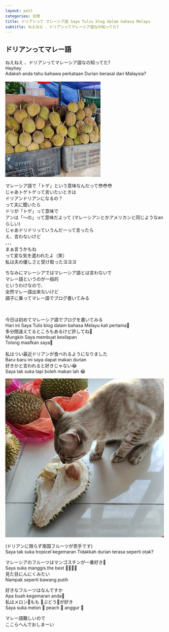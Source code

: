 ```yaml
---
layout: post
categories: 日常
title: ドリアンって マレーシア語 Saya Tulis blog dalam bahasa Melayu
subtitle: ねえねえ 、ドリアンってマレーシア語なの知ってた? 
---
```


## ドリアンってマレー語<br>
ねえねえ 、ドリアンってマレーシア語なの知ってた?<br>
Heyhey <br>
Adakah anda tahu bahawa perkataan Durian berasal dari Malaysia?<br>
<br>
![DURIAN](/assets/img/2021-07-05-6/DURIAN.jpg)<br>

マレーシア語で「トゲ」という意味なんだって😳😳😳<br>
じゃあトゲトゲって言いたいときは<br>
ドリアンドリアンになるの？<br>
って夫に聞いたら<br>
ドリが「トゲ」って意味で<br>
アンは「～の」って意味だよって
(マレーシアンとかアメリカンと同じようなanらしい) <br>
じゃあドリドリっていうんだーって言ったら<br>
え、言わないけど<br>
、、、<br>
まぁ言うかもね<br>
って変な気を遣われたよ（笑）<br>
私は夫の優しさと受け取ったヨヨヨ<br>

ちなみにマレーシアではマレーシア語とは言わないで<br>
マレー語というのが一般的<br>
というわけなので、<br>
全然マレー語出来ないけど<br>
調子に乗ってマレー語でブログ書いてみる<br>

<br>
<br>今日は初めてマレーシア語でブログを書いてみる<br>
Hari ini Saya Tulis blog dalam bahasa Melayu
kali pertama🤭<br>
多分間違えてるところもあるけど許してね🙏<br>
Mungkin Saya membuat kesilapan<br>
Tolong maafkan saya🙏<br>

<br>
私はつい最近ドリアンが食べれるようになりました<br>
Baru-baru ini saya dapat makan durian<br>
好きかと言われると好きじゃない😂<br>
Saya tak suka tapi boleh makan lah 😂<br>

![ごまとドリアン](/assets/img/2021-07-05-6/ごまとドリアン.jpg)<br>

(ドリアンに限らず南国フルーツが苦手です)<br>
Saya tak suka tropicel kegemaran
Tidakkah durian terasa seperti otak?<br>

マレーシアのフルーツはマンゴスチンが一番好き🤤<br>
Saya suka manggis.the best 🤤🤭🤭🤭<br>
見た目にんにくみたい<br>
Nampak seperti bawang putih<br>

好きなフルーツはなんですか<br>
Apa buah kegemaran anda🤔<br>
私はメロン🍈もも 🍑ぶどう🍇が好き<br>
Saya suka melon 🍈 peach 🍑 anggur 🍇<br>

マレー語難しいので<br>
ここらへんでおしまーい<br>
<br>
<br>
<br>